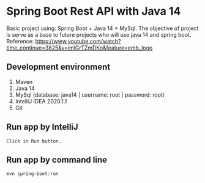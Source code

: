 # Spring Boot Rest API with Java 14
Basic project using: Spring Boot + Java 14 + MySql.
The objective of project is serve as a base to future projects who will use java 14 and spring boot.
Reference: https://www.youtube.com/watch?time_continue=3825&v=imlGrTZmDKo&feature=emb_logo

## **Development environment**
1. Maven
2. Java 14
3. MySql (database: java14 | username: root  | password: root)
4. IntelliJ IDEA 2020.1.1
5. Git

## **Run app by IntelliJ**
```
Click in Run button. 
```

## **Run app by command line**
```
mvn spring-boot:run
```
